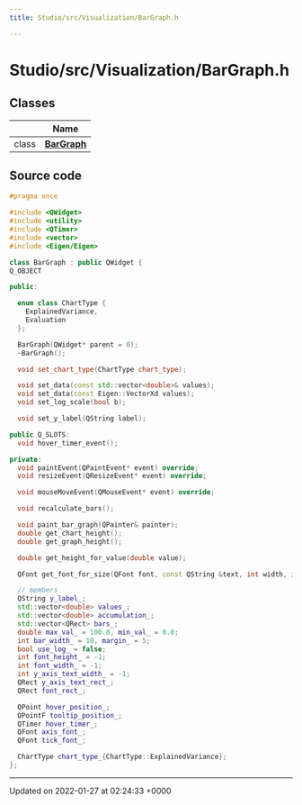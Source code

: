 ```yaml
---
title: Studio/src/Visualization/BarGraph.h

---
```


# Studio/src/Visualization/BarGraph.h



## Classes

|                | Name           |
| -------------- | -------------- |
| class | **[BarGraph](../Classes/classBarGraph.md)**  |




## Source code

```cpp
#pragma once

#include <QWidget>
#include <utility>
#include <QTimer>
#include <vector>
#include <Eigen/Eigen>

class BarGraph : public QWidget {
Q_OBJECT

public:

  enum class ChartType {
    ExplainedVariance,
    Evaluation
  };

  BarGraph(QWidget* parent = 0);
  ~BarGraph();

  void set_chart_type(ChartType chart_type);

  void set_data(const std::vector<double>& values);
  void set_data(const Eigen::VectorXd values);
  void set_log_scale(bool b);

  void set_y_label(QString label);

public Q_SLOTS:
  void hover_timer_event();

private:
  void paintEvent(QPaintEvent* event) override;
  void resizeEvent(QResizeEvent* event) override;

  void mouseMoveEvent(QMouseEvent* event) override;

  void recalculate_bars();

  void paint_bar_graph(QPainter& painter);
  double get_chart_height();
  double get_graph_height();

  double get_height_for_value(double value);

  QFont get_font_for_size(QFont font, const QString &text, int width, int height);

  // members
  QString y_label_;
  std::vector<double> values_;
  std::vector<double> accumulation_;
  std::vector<QRect> bars_;
  double max_val_ = 100.0, min_val_ = 0.0;
  int bar_width_ = 10, margin_ = 5;
  bool use_log_ = false;
  int font_height_ = -1;
  int font_width_ = -1;
  int y_axis_text_width_ = -1;
  QRect y_axis_text_rect_;
  QRect font_rect_;

  QPoint hover_position_;
  QPointF tooltip_position_;
  QTimer hover_timer_;
  QFont axis_font_;
  QFont tick_font_;

  ChartType chart_type_{ChartType::ExplainedVariance};
};
```


-------------------------------

Updated on 2022-01-27 at 02:24:33 +0000
